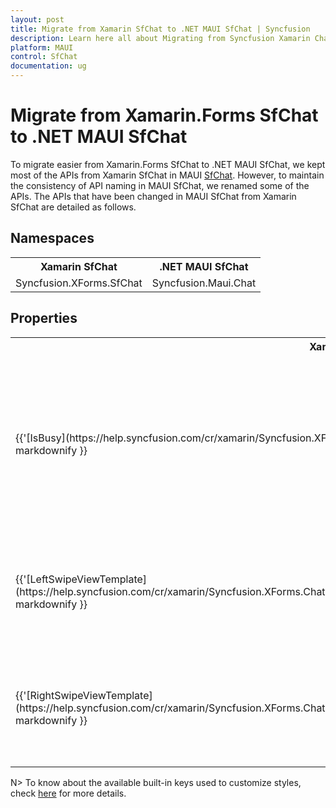 ```yaml
---
layout: post
title: Migrate from Xamarin SfChat to .NET MAUI SfChat | Syncfusion 
description: Learn here all about Migrating from Syncfusion Xamarin Chat to Syncfusion .NET MAUI Chat control and more.
platform: MAUI
control: SfChat
documentation: ug
---
```


# Migrate from Xamarin.Forms SfChat to .NET MAUI SfChat

To migrate easier from Xamarin.Forms SfChat to .NET MAUI SfChat, we kept most of the APIs from Xamarin SfChat in MAUI [SfChat](https://help.syncfusion.com/cr/maui/Syncfusion.Maui.Chat.SfChat.html). However, to maintain the consistency of API naming in MAUI SfChat, we renamed some of the APIs. The APIs that have been changed in MAUI SfChat from Xamarin SfChat are detailed as follows.

## Namespaces

<table>
<tr>
<th>Xamarin SfChat </th>
<th>.NET MAUI SfChat</th></tr>
<tr>
<td>Syncfusion.XForms.SfChat</td>
<td>Syncfusion.Maui.Chat</td></tr>
</table>

## Properties

<table> 
<tr>
<th>Xamarin SfChat</th>
<th>.NET MAUI SfChat</th>
<th>Description</th>
</tr>

<tr>
<td>{{'[IsBusy](https://help.syncfusion.com/cr/xamarin/Syncfusion.XForms.Chat.SfChat.html#Syncfusion_XForms_Chat_SfChat_IsBusy)'| markdownify }}</td>
<td>{{'[IsLazyLoading](https://help.syncfusion.com/cr/maui/Syncfusion.Maui.Chat.SfChat.html#Syncfusion_Maui_Chat_SfChat_IsLazyLoading)'| markdownify }}</td>
<td>Gets or sets a value indicating if the chat is currently loading more items. If it is true, the load indicator will be displayed until it is set to false.</td>
</tr>

<tr>
<td>{{'[LeftSwipeViewTemplate](https://help.syncfusion.com/cr/xamarin/Syncfusion.XForms.Chat.SfChat.html#Syncfusion_XForms_Chat_SfChat_LeftSwipeViewTemplate)'| markdownify }}</td>
<td>{{'[StartSwipeTemplate](https://help.syncfusion.com/cr/maui/Syncfusion.Maui.Chat.SfChat.html#Syncfusion_Maui_Chat_SfChat_StartSwipeTemplate)'| markdownify }}</td>
<td>Gets or sets the template shown when a user swipes an item to the right.</td>
</tr>

<tr>
<td>{{'[RightSwipeViewTemplate](https://help.syncfusion.com/cr/xamarin/Syncfusion.XForms.Chat.SfChat.html#Syncfusion_XForms_Chat_SfChat_RightSwipeViewTemplate)'| markdownify }}</td>
<td>{{'[EndSwipeTemplate](https://help.syncfusion.com/cr/maui/Syncfusion.Maui.Chat.SfChat.html#Syncfusion_Maui_Chat_SfChat_EndSwipeTemplate)'| markdownify }}</td>
<td>Gets or sets the template shown when a user swipes an item to the left.</td>
</tr>
</table>

N> To know about the available built-in keys used to customize styles, check [here](https://help.syncfusion.com/maui/chat/styles) for more details.